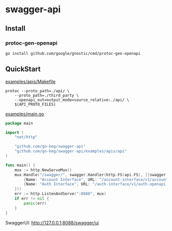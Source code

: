 # swagger-api


## Install

### protoc-gen-openapi
```shell
go install github.com/google/gnostic/cmd/protoc-gen-openapi
```

## QuickStart

[examples/apis/Makefile](./examples/apis/Makefile)
```shell
protoc --proto_path=./api/ \
    --proto_path=./third_party \
    --openapi_out=output_mode=source_relative:./api/ \
    $(API_PROTO_FILES)
```

[examples/main.go](./examples/main.go)
```go
package main

import (
	"net/http"

	"github.com/go-keg/swagger-api"
	"github.com/go-keg/swagger-api/examples/apis/api"
)

func main() {
	mux := http.NewServeMux()
	mux.Handle("/swagger/", swagger.Handler(http.FS(api.FS), []swagger.OpenapiURL{
		{Name: "Account Interface", URL: "/account-interface/v1/account.openapi.yaml"},
		{Name: "Auth Interface", URL: "/auth-interface/v1/auth.openapi.yaml"},
	}))
	err := http.ListenAndServe(":8088", mux)
	if err != nil {
		panic(err)
	}
}
```

SwaggerUI: http://127.0.0.1:8088/swagger/ui
